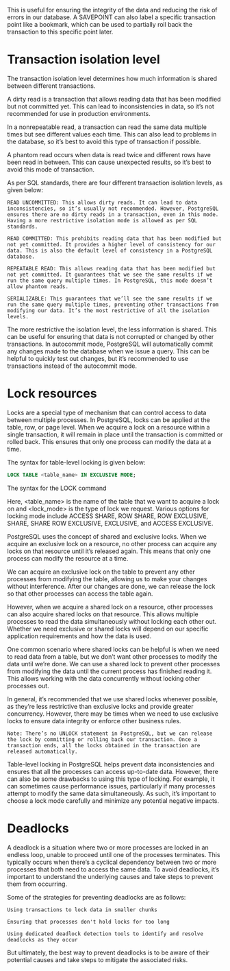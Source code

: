 This is useful for ensuring the integrity of the data and reducing the risk of errors in our database.
A SAVEPOINT can also label a specific transaction point like a bookmark, which can be used to partially roll back the transaction to this specific point later.

# Transaction isolation level

The transaction isolation level determines how much information is shared between different transactions.

A dirty read is a transaction that allows reading data that has been modified but not committed yet. This can lead to inconsistencies in data, so it’s not recommended for use in production environments.

In a nonrepeatable read, a transaction can read the same data multiple times but see different values each time. This can also lead to problems in the database, so it’s best to avoid this type of transaction if possible.

A phantom read occurs when data is read twice and different rows have been read in between. This can cause unexpected results, so it’s best to avoid this mode of transaction.

As per SQL standards, there are four different transaction isolation levels, as given below:

    READ UNCOMMITTED: This allows dirty reads. It can lead to data inconsistencies, so it’s usually not recommended. However, PostgreSQL ensures there are no dirty reads in a transaction, even in this mode. Having a more restrictive isolation mode is allowed as per SQL standards.

    READ COMMITTED: This prohibits reading data that has been modified but not yet committed. It provides a higher level of consistency for our data. This is also the default level of consistency in a PostgreSQL database.

    REPEATABLE READ: This allows reading data that has been modified but not yet committed. It guarantees that we see the same results if we run the same query multiple times. In PostgreSQL, this mode doesn’t allow phantom reads.

    SERIALIZABLE: This guarantees that we’ll see the same results if we run the same query multiple times, preventing other transactions from modifying our data. It’s the most restrictive of all the isolation levels.

The more restrictive the isolation level, the less information is shared. This can be useful for ensuring that data is not corrupted or changed by other transactions. In autocommit mode, PostgreSQL will automatically commit any changes made to the database when we issue a query. This can be helpful to quickly test out changes, but it’s recommended to use transactions instead of the autocommit mode. 

# Lock resources


Locks are a special type of mechanism that can control access to data between multiple processes. In PostgreSQL, locks can be applied at the table, row, or page level. When we acquire a lock on a resource within a single transaction, it will remain in place until the transaction is committed or rolled back. This ensures that only one process can modify the data at a time.

The syntax for table-level locking is given below:

```sql
LOCK TABLE <table_name> IN EXCLUSIVE MODE;
```

The syntax for the LOCK command

Here, <table_name> is the name of the table that we want to acquire a lock on and <lock_mode> is the type of lock we request. Various options for locking mode include ACCESS SHARE, ROW SHARE, ROW EXCLUSIVE, SHARE, SHARE ROW EXCLUSIVE, EXCLUSIVE, and ACCESS EXCLUSIVE.

PostgreSQL uses the concept of shared and exclusive locks. When we acquire an exclusive lock on a resource, no other process can acquire any locks on that resource until it’s released again. This means that only one process can modify the resource at a time.

We can acquire an exclusive lock on the table to prevent any other processes from modifying the table, allowing us to make your changes without interference. After our changes are done, we can release the lock so that other processes can access the table again.

However, when we acquire a shared lock on a resource, other processes can also acquire shared locks on that resource. This allows multiple processes to read the data simultaneously without locking each other out. Whether we need exclusive or shared locks will depend on our specific application requirements and how the data is used.

One common scenario where shared locks can be helpful is when we need to read data from a table, but we don’t want other processes to modify the data until we’re done. We can use a shared lock to prevent other processes from modifying the data until the current process has finished reading it. This allows working with the data concurrently without locking other processes out.

In general, it’s recommended that we use shared locks whenever possible, as they’re less restrictive than exclusive locks and provide greater concurrency. However, there may be times when we need to use exclusive locks to ensure data integrity or enforce other business rules.

    Note: There’s no UNLOCK statement in PostgreSQL, but we can release the lock by committing or rolling back our transaction. Once a transaction ends, all the locks obtained in the transaction are released automatically.

Table-level locking in PostgreSQL helps prevent data inconsistencies and ensures that all the processes can access up-to-date data. However, there can also be some drawbacks to using this type of locking. For example, it can sometimes cause performance issues, particularly if many processes attempt to modify the same data simultaneously. As such, it’s important to choose a lock mode carefully and minimize any potential negative impacts.


# Deadlocks

A deadlock is a situation where two or more processes are locked in an endless loop, unable to proceed until one of the processes terminates. This typically occurs when there’s a cyclical dependency between two or more processes that both need to access the same data. To avoid deadlocks, it’s important to understand the underlying causes and take steps to prevent them from occurring.

Some of the strategies for preventing deadlocks are as follows:

    Using transactions to lock data in smaller chunks

    Ensuring that processes don't hold locks for too long

    Using dedicated deadlock detection tools to identify and resolve deadlocks as they occur 

But ultimately, the best way to prevent deadlocks is to be aware of their potential causes and take steps to mitigate the associated risks.
